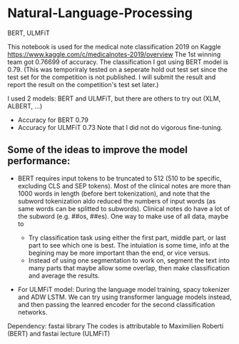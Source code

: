 # Natural-Language-Processing
BERT, ULMFiT

This notebook is used for the medical note classification 2019 on Kaggle https://www.kaggle.com/c/medicalnotes-2019/overview
The 1st winning team got 0.76699 of accuracy. The classification I got using BERT model is 0.79. (This was temporiraly tested on a seperate hold out test set since the test set for the competition is not published. I will submit the result and report the result on the competition's test set later.) 

I used 2 models: BERT and ULMFiT, but there are others to try out (XLM, ALBERT, ...)
- Accuracy for BERT 0.79
- Accuracy for ULMFiT 0.73
Note that I did not do vigorous fine-tuning. 

## Some of the ideas to improve the model performance:
- BERT requires input tokens to be truncated to 512 (510 to be specific, excluding CLS and SEP tokens). Most of the clinical notes are more than 1000 words in length (before bert tokenization), and note that the subword tokenization aldo reduced the numbers of input words (as same words can be splitted to subwords). Clinical notes do have a lot of the subword (e.g. ##os, ##es). One way to make use of all data, maybe to 
  + Try classification task using either the first part, middle part, or last part to see which one is best. The intuiation is some time, info at the begining may be more important than the end, or vice versus.   
  + Instead of using one segmentation to work on, segment the text into many parts that maybe allow some overlap, then make classification and average the results. 

- For ULMFiT model: During the language model training, spacy tokenizer and ADW LSTM. We can try using transformer language models instead, and then passing the leanred encoder for the second classification networks. 



Dependency: fastai library
The codes is attributable to Maximilien Roberti (BERT) and fastai lecture (ULMFiT)
